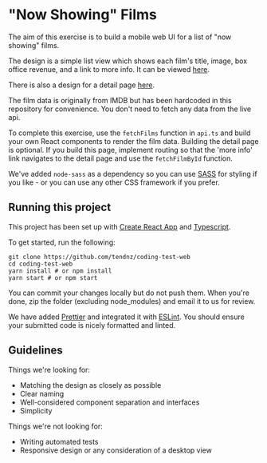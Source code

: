 # "Now Showing" Films

The aim of this exercise is to build a mobile web UI for a list of "now showing" films.

The design is a simple list view which shows each film's title, image, box office revenue, and a link to more info. It can be viewed [here](now-showing-example.png).

There is also a design for a detail page [here](detail-example.png).

The film data is originally from IMDB but has been hardcoded in this repository for convenience. You don't need to fetch any data from the live api.

To complete this exercise, use the `fetchFilms` function in `api.ts` and build your own React components to render the film data. Building the detail page is optional. If you build this page, implement routing so that the 'more info' link navigates to the detail page and use the `fetchFilmById` function.

We've added `node-sass` as a dependency so you can use [SASS](https://sass-lang.com/) for styling if you like - or you can use any other CSS framework if you prefer.

## Running this project

This project has been set up with [Create React App](https://facebook.github.io/create-react-app) and [Typescript](https://www.typescriptlang.org/).

To get started, run the following:

```
git clone https://github.com/tendnz/coding-test-web
cd coding-test-web
yarn install # or npm install
yarn start # or npm start
```

You can commit your changes locally but do not push them. When you're done, zip the folder (excluding node_modules) and email it to us for review.

We have added [Prettier](https://prettier.io/) and integrated it with [ESLint](https://eslint.org/). You should ensure your submitted code is nicely formatted and linted.

## Guidelines

Things we're looking for:

- Matching the design as closely as possible
- Clear naming
- Well-considered component separation and interfaces
- Simplicity

Things we're not looking for:

- Writing automated tests
- Responsive design or any consideration of a desktop view
